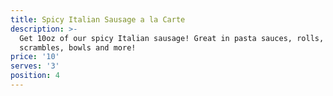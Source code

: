 ```yaml
---
title: Spicy Italian Sausage a la Carte
description: >-
  Get 10oz of our spicy Italian sausage! Great in pasta sauces, rolls,
  scrambles, bowls and more!
price: '10'
serves: '3'
position: 4
---
```


